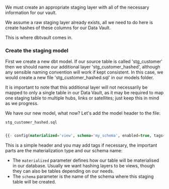 We must create an appropriate staging layer with all of the necessary information for our vault. 

We assume a raw staging layer already exists, all we need to do here is create hashes of these columns 
for our Data Vault.

This is where dbtvault comes in.

### Create the staging model

First we create a new dbt model. If our source table is called 'stg_customer' 
then we should name our additional layer 'stg_customer_hashed', although any sensible naming convention will work if 
kept consistent. In this case, we would create a new file 'stg_customer_hashed.sql' in our models folder.

It is important to note that this additional layer will not necessarily be mapped to only a single table 
in our Data Vault, as it may be required to map one staging table to multiple hubs, links or satellites; just keep this
in mind as we progress.

We have our new model, what now? Let's add the model header to the file:

```stg_customer_hashed.sql```
```sql

{{- config(materialized='view', schema='my_schema', enabled=true, tags='staging') -}}

```

This is a simple header and you may add tags if necessary, the important parts are the materialization type and 
our schema name:

- The ```materialized``` parameter defines how our table will be materialised in our database. 
Usually we want hashing layers to be views, though they can also be tables depending on our needs.
- The ```schema``` parameter is the name of the schema where this staging table will be created.